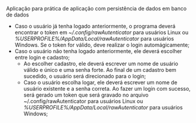 Aplicação para prática de aplicação com persistência de dados em banco de dados

* Caso o usuário já tenha logado anteriormente, o programa deverá encontrar o token em _~/.config/rawAutenticator_ para usuários Linux ou _%USERPROFILE%/AppData/Local/rawAutenticator_ para usuários Windows. Se o token for válido, deve realizar o login automágicamente;
* Caso o usuário não tenha logado anteriormente, ele deverá escolher entre login e cadastro;
  * Ao escolher cadastro, ele deverá escrever um nome de usuário válido e único e uma senha forte. Ao final de um cadastro bem sucedido, o usuário será direcionado para o login;
  * Caso o usuário escolha logar, ele deverá escrever um nome de usuário existente e a senha correta. Ao fazer um login com sucesso, será gerado um token que será gravado no arquivo ~/.config/rawAutenticator para usuários Linux ou _%USERPROFILE%/AppData/Local/rawAutenticator_ para usuários Windows;
